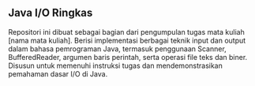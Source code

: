 ## Java I/O Ringkas

Repositori ini dibuat sebagai bagian dari pengumpulan tugas mata kuliah [nama mata kuliah]. Berisi implementasi berbagai teknik input dan output dalam bahasa pemrograman Java, termasuk penggunaan Scanner, BufferedReader, argumen baris perintah, serta operasi file teks dan biner. Disusun untuk memenuhi instruksi tugas dan mendemonstrasikan pemahaman dasar I/O di Java.
